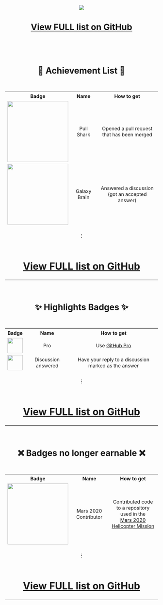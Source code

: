 <div align="center">
  <h1></h1>
<img src="https://user-images.githubusercontent.com/65187002/172940015-d9d072e7-c47d-4ddd-83f6-8e7717a721b8.png">
  
<br>
  
<h1><a href="{{ site.github.repository_url }}">View FULL list on GitHub</a></h1>

<br>
<br>
<br>

<h1>📃 Achievement List 📃</h1>
<br>

<table>
<tr align="center" valign="middle">
  <th>Badge</th>
  <th>Name</th>
  <th>How to get</th>
</tr>
<tr align="center" valign="middle">
  <td valign="middle"><img src="https://github.githubassets.com/images/modules/profile/achievements/pull-shark-default.png" width="200px" height="200px"></td>
  <td valign="middle">Pull Shark</td>
  <td valign="middle">Opened a pull request that has been merged</td>
</tr>
<tr align="center" valign="middle">
  <td><img src="https://github.githubassets.com/images/modules/profile/achievements/galaxy-brain-default.png" width="200px" height="200px"></td>
  <td>Galaxy Brain</td>
  <td>Answered a discussion<br>(got an accepted answer)</td>
</tr>
<tr align="center" height="50px" valign="middle">
  <td colspan="3"><br>⋮<br><br></td>
</tr>
<tr align="center" valign="middle">
  <td colspan="3"><h1><a href="{{ site.github.repository_url }}">View FULL list on GitHub</a></h1></td>
</tr>
</table>


<br>

  <h1>✨ Highlights Badges ✨</h1>
<br>

<table>
<tr align="center" valign="center">
  <th>Badge</th>
  <th>Name</th>
  <th>How to get</th>
</tr>
<tr align="center" valign="center">
  <td><img src="https://user-images.githubusercontent.com/65187002/173065669-d1fdb5a7-8895-43cc-8dea-72a511a37e86.svg" width="50px" height="50px"></td>
  <td>Pro</td>
  <td>Use <a href="https://docs.github.com/en/get-started/learning-about-github/githubs-products#github-pro">GitHub Pro</a></td>
</tr>
<tr align="center" valign="center">
  <td><img src="https://user-images.githubusercontent.com/65187002/173078106-28bea542-4620-46ee-837d-defda3e44ca6.svg" width="50px" height="50px"></td>
  <td>Discussion answered</td>
  <td>Have  your reply to a discussion marked as the answer</td>
</tr>
<tr align="center" height="50px" valign="center">
  <td colspan="3"><br>⋮<br><br></td>
</tr>
<tr align="center" valign="center">
  <td colspan="3"><h1><a href="{{ site.github.repository_url }}">View FULL list on GitHub</a></h1></td>
</tr>
</table>

<br>

<h1>❌ Badges no longer earnable ❌</h1>
<br>

<table>
<tr align="center" valign="center" valign="center">
  <th>Badge</th>
  <th>Name</th>
  <th>How to get</th>
</tr>
<tr align="center" valign="center">
  <td><img src="https://github.githubassets.com/images/modules/profile/achievements/mars-2020-contributor-default.png" width="200px" height="200px"></td>
  <td>Mars 2020 Contributor</td>
  <td>Contributed code to a repository used in the<br><a href="https://github.com/readme/featured/nasa-ingenuity-helicopter">Mars 2020 Helicopter Mission</a></td>
</tr>
<tr align="center" height="50px" valign="center">
  <td colspan="3"><br>⋮<br><br></td>
</tr>
<tr align="center" valign="center">
  <td colspan="3"><h1><a href="{{ site.github.repository_url }}">View FULL list on GitHub</a></h1></td>
</tr>
</table>
  
</div>
